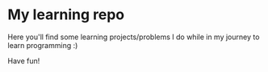 # My learning repo

Here you'll find some learning projects/problems I do while in my journey to learn programming :)

Have fun!
